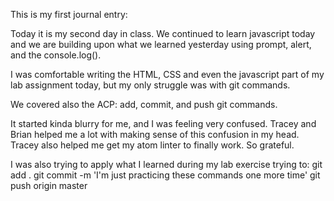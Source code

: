 This is my first journal entry:

Today it is my second day in class. We continued to learn javascript today and we are building upon what we learned yesterday using prompt, alert, and the console.log().

I was comfortable writing the HTML, CSS and even the javascript part of my lab assignment today, but my only struggle was with git commands.

We covered also the ACP: add, commit, and push git commands.

It started kinda blurry for me, and I was feeling very confused. Tracey and Brian helped me a lot with making sense of this confusion in my head. Tracey also helped me get my atom linter to finally work. So grateful.

I was also trying to apply what I learned during my lab exercise trying to:
git add .
git commit -m 'I'm just practicing these commands one more time'
git push origin master

